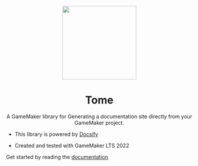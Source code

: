 <p align="center"><img src="https://i.imgur.com/UEey42D.png" style="display:block; margin:auto; width:200px"></p>
<h1 align="center">Tome</h1>

<p align="center">A GameMaker library for Generating a documentation site directly from your GameMaker project. </p>


- This library is powered by [Docsify](https://docsify.js.org/#/)

- Created and tested with GameMaker LTS 2022

Get started by reading the [documentation]()


